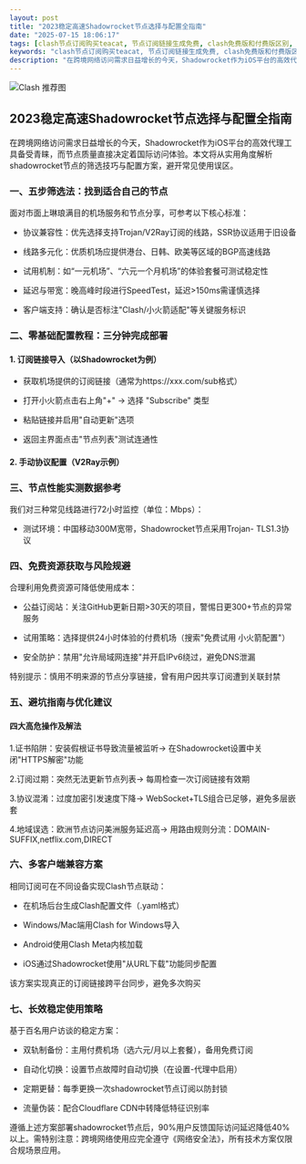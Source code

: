 ```yaml
---
layout: post
title: "2023稳定高速Shadowrocket节点选择与配置全指南"
date: "2025-07-15 18:06:17"
tags: [clash节点订阅购买teacat, 节点订阅链接生成免费, clash免费版和付费版区别, Clash节点购买教程, v2ray节点]
keywords: "clash节点订阅购买teacat, 节点订阅链接生成免费, clash免费版和付费版区别, Clash节点购买教程, v2ray节点"
description: "在跨境网络访问需求日益增长的今天，Shadowrocket作为iOS平台的高效代理工具备受青睐，而节点质量直接决定着国际访问体验。本文将从实用角度解析shadowrocket节点的筛选技巧与配置方案，避开常见使用误区。"
---
```


![Clash 推荐图](https://clashjd.github.io/assets/img/付费机场订阅.png)

## 2023稳定高速Shadowrocket节点选择与配置全指南

在跨境网络访问需求日益增长的今天，Shadowrocket作为iOS平台的高效代理工具备受青睐，而节点质量直接决定着国际访问体验。本文将从实用角度解析shadowrocket节点的筛选技巧与配置方案，避开常见使用误区。

### 一、五步筛选法：找到适合自己的节点

面对市面上琳琅满目的机场服务和节点分享，可参考以下核心标准：

- 协议兼容性：优先选择支持Trojan/V2Ray订阅的线路，SSR协议适用于旧设备

- 线路多元化：优质机场应提供港台、日韩、欧美等区域的BGP高速线路

- 试用机制：如“一元机场”、“六元一个月机场”的体验套餐可测试稳定性

- 延迟与带宽：晚高峰时段进行SpeedTest，延迟>150ms需谨慎选择

- 客户端支持：确认是否标注"Clash/小火箭适配"等关键服务标识

### 二、零基础配置教程：三分钟完成部署

#### 1. 订阅链接导入（以Shadowrocket为例）

- 获取机场提供的订阅链接（通常为https://xxx.com/sub格式）

- 打开小火箭点击右上角"+" → 选择 "Subscribe" 类型

- 粘贴链接并启用"自动更新"选项

- 返回主界面点击"节点列表"测试连通性

#### 2. 手动协议配置（V2Ray示例）

### 三、节点性能实测数据参考

我们对三种常见线路进行72小时监控（单位：Mbps）：

* 测试环境：中国移动300M宽带，Shadowrocket节点采用Trojan- TLS1.3协议

### 四、免费资源获取与风险规避

合理利用免费资源可降低使用成本：

- 公益订阅站：关注GitHub更新日期>30天的项目，警惕日更300+节点的异常服务

- 试用策略：选择提供24小时体验的付费机场（搜索"免费试用 小火箭配置"）

- 安全防护：禁用"允许局域网连接"并开启IPv6绕过，避免DNS泄漏

特别提示：慎用不明来源的节点分享链接，曾有用户因共享订阅遭到关联封禁

### 五、避坑指南与优化建议

#### 四大高危操作及解法

1.证书陷阱：安装假根证书导致流量被监听→ 在Shadowrocket设置中关闭"HTTPS解密"功能

2.订阅过期：突然无法更新节点列表→ 每周检查一次订阅链接有效期

3.协议混淆：过度加密引发速度下降→ WebSocket+TLS组合已足够，避免多层嵌套

4.地域误选：欧洲节点访问美洲服务延迟高→ 用路由规则分流：DOMAIN-SUFFIX,netflix.com,DIRECT

### 六、多客户端兼容方案

相同订阅可在不同设备实现Clash节点联动：

- 在机场后台生成Clash配置文件（.yaml格式）

- Windows/Mac端用Clash for Windows导入

- Android使用Clash Meta内核加载

- iOS通过Shadowrocket使用"从URL下载"功能同步配置

该方案实现真正的订阅链接跨平台同步，避免多次购买

### 七、长效稳定使用策略

基于百名用户访谈的稳定方案：

- 双轨制备份：主用付费机场（选六元/月以上套餐），备用免费订阅

- 自动化切换：设置节点故障时自动切换（在设置-代理中启用）

- 定期更替：每季更换一次shadowrocket节点订阅以防封锁

- 流量伪装：配合Cloudflare CDN中转降低特征识别率

遵循上述方案部署shadowrocket节点后，90%用户反馈国际访问延迟降低40%以上。需特别注意：跨境网络使用应完全遵守《网络安全法》，所有技术方案仅限合规场景应用。
